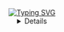 
<div align="center">
  <a href="https://git.io/typing-svg">
    <img src="https://readme-typing-svg.demolab.com?font=Ubuntu&size=30&pause=1000&color=00DC1FF8&background=4E00FF00&random=false&width=435&lines=Nice+to+see+you+here+!%F0%9F%91%BD%F0%9F%92%BB" alt="Typing SVG">
  </a>
</div>

<div align="center">
  <details>
    <h4>Some Tech and Tools I've Used</h4>


<div align="center">
  
![Python](https://img.shields.io/badge/python-3670A0?style=for-the-badge&logo=python&logoColor=ffdd54) ![R](https://img.shields.io/badge/r-%23276DC3.svg?style=for-the-badge&logo=r&logoColor=white) ![Tidyverse](https://img.shields.io/badge/Tidyverse-1A162D?style=for-the-badge&logo=tidyverse&logoColor=white)
![RStudio Badge](https://img.shields.io/badge/RStudio-75AADB?logo=rstudio&logoColor=fff&style=for-the-badge)
![NumPy](https://img.shields.io/badge/numpy-%23013243.svg?style=for-the-badge&logo=numpy&logoColor=white) ![Matplotlib](https://img.shields.io/badge/Matplotlib-%23ffffff.svg?style=for-the-badge&logo=Matplotlib&logoColor=black) ![Pandas](https://img.shields.io/badge/pandas-%23150458.svg?style=for-the-badge&logo=pandas&logoColor=white) ![Jupyter Notebook](https://img.shields.io/badge/jupyter-%23FA0F00.svg?style=for-the-badge&logo=jupyter&logoColor=white) ![Scikit-learn](https://img.shields.io/badge/scikit--learn-%23F7931E.svg?style=for-the-badge&logo=scikit-learn&logoColor=white) ![Mongodb](https://img.shields.io/badge/MongoDB-4EA94B?style=for-the-badge&logo=mongodb&logoColor=white) ![Postgres](https://img.shields.io/badge/postgres-%23316192.svg?style=for-the-badge&logo=postgresql&logoColor=white) ![SQLite](https://img.shields.io/badge/sqlite-%2307405e.svg?style=for-the-badge&logo=sqlite&logoColor=white) ![Overleaf Badge](https://img.shields.io/badge/Overleaf-47A141?logo=overleaf&logoColor=fff&style=for-the-badge) ![Shell Script](https://img.shields.io/badge/shell_script-%23121011.svg?style=for-the-badge&logo=gnu-bash&logoColor=white) ![GitHub Actions](https://img.shields.io/badge/github%20actions-%232671E5.svg?style=for-the-badge&logo=githubactions&logoColor=white) ![Miro Badge](https://img.shields.io/badge/Miro-050038?logo=miro&logoColor=fff&style=for-the-badge) ![Linux](https://img.shields.io/badge/Linux-FCC624?style=for-the-badge&logo=linux&logoColor=black) ![Poetry Badge](https://img.shields.io/badge/Poetry-60A5FA?style=for-the-badge&logo=poetry&logoColor=fff) ![Docker](https://img.shields.io/badge/docker-%230db7ed.svg?style=for-the-badge&logo=docker&logoColor=white)
![Flask Badge](https://img.shields.io/badge/Flask-000?logo=flask&logoColor=fff&style=for-the-badge)![Nginx](https://img.shields.io/badge/nginx-%23009639.svg?style=for-the-badge&logo=nginx&logoColor=white) ![cypress](https://img.shields.io/badge/-cypress-%23E5E5E5?style=for-the-badge&logo=cypress&logoColor=058a5e) ![Robot Framework Badge](https://img.shields.io/badge/Robot%20Framework-000?style=for-the-badge&logo=robotframework&logoColor=fff) ![Git](https://img.shields.io/badge/git-%23F05033.svg?style=for-the-badge&logo=git&logoColor=white) ![JavaScript](https://img.shields.io/badge/javascript-%23323330.svg?style=for-the-badge&logo=javascript&logoColor=%23F7DF1E) ![React](https://img.shields.io/badge/react-%2320232a.svg?style=for-the-badge&logo=react&logoColor=%2361DAFB) ![Heroku](https://img.shields.io/badge/heroku-%23430098.svg?style=for-the-badge&logo=heroku&logoColor=white) ![Streamlit Badge](https://img.shields.io/badge/Streamlit-FF4B4B?style=for-the-badge&logo=streamlit&logoColor=fff) ![Bootstrap](https://img.shields.io/badge/bootstrap-%238511FA.svg?style=for-the-badge&logo=bootstrap&logoColor=white)
![Leaflet Badge](https://img.shields.io/badge/Leaflet-199900?logo=leaflet&logoColor=fff&style=for-the-badge)

</div>
</details>





<!--
**JuusoSaavalainen/JuusoSaavalainen** is a ✨ _special_ ✨ repository because its `README.md` (this file) appears on your GitHub profile.

Here are some ideas to get you started:

- 🔭 I’m currently working on ...
- 🌱 I’m currently learning ...
- 👯 I’m looking to collaborate on ...
- 🤔 I’m looking for help with ...
- 💬 Ask me about ...
- 📫 How to reach me: ...
- 😄 Pronouns: ...
- ⚡ Fun fact: ...
-->
